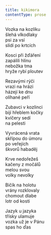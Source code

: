 ```yaml
---
title: kikimora
contentType: prose
---
```


<section>

Vozka na kozlíku  
šlehá vlkodlaky  
psi za vsí  
slídí po krtcích

Kosci při žďáření  
zapálili hlínu  
nebožka tma  
hryže rybí ploutev

Rezavými rýči  
vrazi na hrázi  
házejí ke dnu  
olíhané peří

Zubavci v kozlinci  
bijí hřeblem kočky  
kvíčery sedí  
na pelesti

Vyvrácená vrata  
skřípou do úmoru  
po veřejích  
škvorů habaděj

Krve nedořežeš  
kačeny z močálů  
melou svou  
volky nevolky

Bičík na holotu  
vrány rozklovaly  
chomout dlabe  
lotr od kosti

Jazyk u jazyka  
třísky ulamuje  
vozka už je v Pánu  
spas ho ďas

</section>
